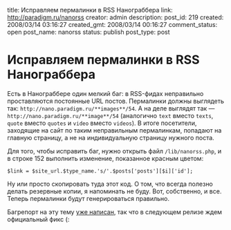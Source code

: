 title: Исправляем пермалинки в RSS Нанограббера
link: http://paradigm.ru/nanorss
creator: admin
description: 
post_id: 219
created: 2008/03/14 03:16:27
created_gmt: 2008/03/14 00:16:27
comment_status: open
post_name: nanorss
status: publish
post_type: post

# Исправляем пермалинки в RSS Нанограббера

Есть в Нанограббере один мелкий баг: в RSS-фидах неправильно проставляются постоянные URL постов. Пермалинки должны выглядеть так: `http://nano.paradigm.ru/**images**/54`. А на деле выглядят так — `http://nano.paradigm.ru/**image**/54` (аналогично `text` вместо `texts`, `quote` вместо `quotes` и `video` вместо `videos`). В итоге посетители, заходящие на сайт по таким неправильным пермалинкам, попадают на главную страницу, а не на индивидуальную страницу нужного поста.

Для того, чтобы исправить баг, нужно открыть файл `/lib/nanorss.php`, и в строке 152 выполнить изменение, показанное красным цветом:
    
    $link = $site_url.$type_name.'s/'.$posts['posts'][$i]['id'];

Ну или просто скопировать туда этот код. О том, что всегда полезно делать резервные копии, я напоминать не буду. Вот, собственно, и все. Теперь пермалинки будут генерироваться правильно.

Багрепорт на эту тему [уже написан](http://b23.ru/32r), так что в следующем релизе ждем официальный фикс (: